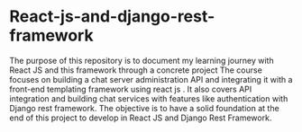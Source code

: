 # React-js-and-django-rest-framework
The purpose of this repository is to document my learning journey with React JS and this framework through a concrete project
The course focuses on building a chat server administration API and integrating it with a front-end templating framework using react js . 
It also covers API integration and building chat services with features like authentication with Django rest framework.
The objective is to have a solid foundation at the end of this project to develop in React JS and Django Rest Framework.
